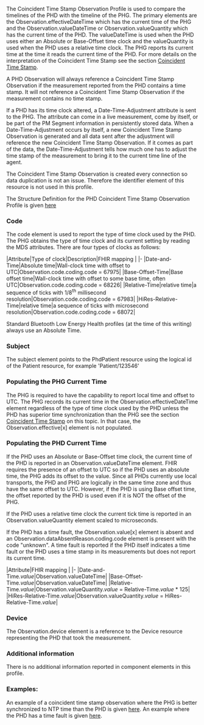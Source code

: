 The Coincident Time Stamp Observation Profile is used to compare the timelines of the PHD with the timeline of the PHG. The primary elements are the Observation.effectiveDateTime which has the current time of the PHG and the Observation.valueDateTime or Observation.valueQuantity which has the current time of the PHD. The valueDateTime is used when the PHD uses either an Absolute or Base-Offset time clock and the valueQuantity is used when the PHD uses a relative time clock. The PHG reports its current time at the time it reads the current time of the PHD. For more details on the interpretation of the Coincident Time Stamp see the section [Coincident Time Stamp](CoincidentTimeStamp.html).

A PHD Observation will always reference a Coincident Time Stamp Observation if the measurement reported from the PHD contains a time stamp. It will not reference a Coincident Time Stamp Observation if the measurement contains no time stamp.

If a PHD has its time clock altered, a Date-Time-Adjustment attribute is sent to the PHG. The attribute can come in a live measurement, come by itself, or be part of the PM Segment information in persistently stored data. When a Date-Time-Adjustment occurs by itself, a new Coincident Time Stamp Observation is generated and all data sent after the adjustment will reference the new Coincident Time Stamp Observation. If it comes as part of the data, the Date-Time-Adjustment tells how much one has to adjust the time stamp of the measurement to bring it to the current time line of the agent.

The Coincident Time Stamp Observation is created every connection so data duplication is not an issue. Therefore the identifier element of this resource is not used in this profile.

The Structure Definition for the PHD Coincident Time Stamp Observation Profile is given [here](StructureDefinition-PhdCoincidentTimeStampObservation.html)

<style>table, th, td {
border: 1px solid black;
border-collapse:collapse;
padding: 6px;}</style>

### Code
The code element is used to report the type of time clock used by the PHD. The PHG obtains the type of time clock and its current setting by reading the MDS attributes. There are four types of clocks as follows:

|Attribute|Type of clock|Description|FHIR mapping |
|-
|Date-and-Time|Absolute time|Wall-clock time with offset to UTC|Observation.code.coding.code = 67975|
|Base-Offset-Time|Base offset time|Wall-clock time with offset to some base time, often UTC|Observation.code.coding.code = 68226|
|Relative-Time|relative time|a sequence of ticks with 1/8<sup>th</sup> millisecond resolution|Observation.code.coding.code = 67983|
|HiRes-Relative-Time|relative time|a sequence of ticks with microsecond resolution|Observation.code.coding.code = 68072|

Standard Bluetooth Low Energy Health profiles (at the time of this writing) always use an Absolute Time.

### Subject
The subject element points to the PhdPatient resource using the logical id of the Patient resource, for example 'Patient/123546'

### Populating the PHG Current Time
The PHG is required to have the capability to report local time and offset to UTC. The PHG records its current time in the Observation.effectiveDateTime element regardless of the type of time clock used by the PHD unless the PHD has superior time synchronization than the PHG see the section [Coincident Time Stamp](CoincidentTimeStamp.html) on this topic. In that case, the Observation.effective[x] element is not populated.

### Populating the PHD Current Time
If the PHD uses an Absolute or Base-Offset time clock, the current time of the PHD is reported in an Observation.valueDateTime element. FHIR requires the presence of an offset to UTC so if the PHD uses an absolute time, the PHG adds its offset to the value. Since all PHDs currently use local transports, the PHD and PHG are logically in the same time zone and thus have the same offset to UTC. However, if the PHD is using Base offset time, the offset reported by the PHD is used even if it is NOT the offset of the PHG.

If the PHD uses a relative time clock the current tick time is reported in an Observation.valueQuantity element scaled to microseconds.

If the PHD has a time fault, the Observation.value[x] element is absent and an Observation.dataAbsentReason.coding.code element is present with the code "unknown". A time fault is reported if the PHD itself indicates a time fault or the PHD uses a time stamp in its measurements but does not report its current time.

|Attribute|FHIR mapping |
|-
|Date-and-Time.*value*|Observation.valueDateTime|
|Base-Offset-Time.*value*|Observation.valueDateTime|
|Relative-Time.*value*|Observation.valueQuantity.*value* = Relative-Time.*value* * 125|
|HiRes-Relative-Time.*value*|Observation.valueQuantity.*value* = HiRes-Relative-Time.*value*|

### Device
The Observation.device element is a reference to the Device resource representing the PHD that took the measurement.

### Additional information
There is no additional information reported in component elements in this profile.

### Examples:
An example of a coincident time stamp observation where the PHG is better synchronized to NTP time than the PHD is given [here](Observation-coin-example-1.html). An example where the PHD has a time fault is given [here](Observation-coin-example-timefault.html).
